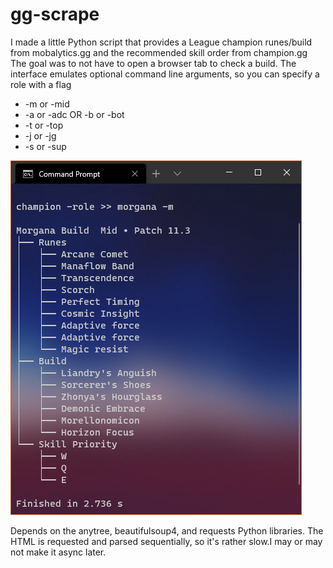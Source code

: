 # gg-scrape

I made a little Python script that provides a League champion runes/build from mobalytics.gg and the recommended skill order from champion.gg
The goal was to not have to open a browser tab to check a build.
The interface emulates optional command line arguments, so you can specify a role with a flag
- -m or -mid
- -a or -adc  OR  -b or -bot
- -t or -top
- -j or -jg
- -s or -sup

![screenshot of the app in use](/Capture.PNG)


Depends on the anytree, beautifulsoup4, and requests Python libraries.
The HTML is requested and parsed sequentially, so it's rather slow.I may or may not make it async later.
